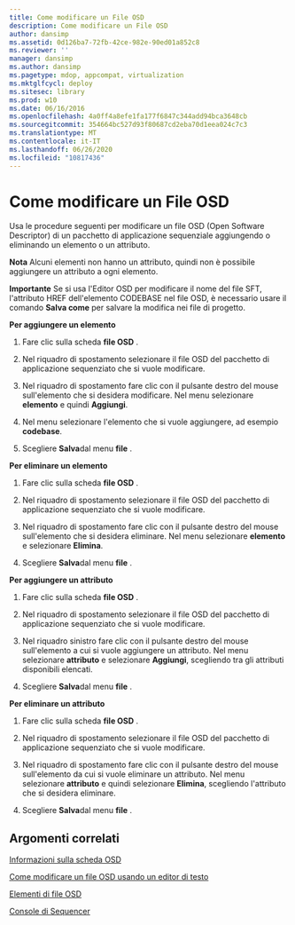 ```yaml
---
title: Come modificare un File OSD
description: Come modificare un File OSD
author: dansimp
ms.assetid: 0d126ba7-72fb-42ce-982e-90ed01a852c8
ms.reviewer: ''
manager: dansimp
ms.author: dansimp
ms.pagetype: mdop, appcompat, virtualization
ms.mktglfcycl: deploy
ms.sitesec: library
ms.prod: w10
ms.date: 06/16/2016
ms.openlocfilehash: 4a0ff4a8efe1fa177f6847c344add94bca3648cb
ms.sourcegitcommit: 354664bc527d93f80687cd2eba70d1eea024c7c3
ms.translationtype: MT
ms.contentlocale: it-IT
ms.lasthandoff: 06/26/2020
ms.locfileid: "10817436"
---
```

# Come modificare un File OSD


Usa le procedure seguenti per modificare un file OSD (Open Software Descriptor) di un pacchetto di applicazione sequenziale aggiungendo o eliminando un elemento o un attributo.

**Nota**  Alcuni elementi non hanno un attributo, quindi non è possibile aggiungere un attributo a ogni elemento.

 

**Importante**  Se si usa l'Editor OSD per modificare il nome del file SFT, l'attributo HREF dell'elemento CODEBASE nel file OSD, è necessario usare il comando **Salva come** per salvare la modifica nei file di progetto.

 

**Per aggiungere un elemento**

1.  Fare clic sulla scheda **file OSD** .

2.  Nel riquadro di spostamento selezionare il file OSD del pacchetto di applicazione sequenziato che si vuole modificare.

3.  Nel riquadro di spostamento fare clic con il pulsante destro del mouse sull'elemento che si desidera modificare. Nel menu selezionare **elemento** e quindi **Aggiungi**.

4.  Nel menu selezionare l'elemento che si vuole aggiungere, ad esempio **codebase**.

5.  Scegliere **Salva**dal menu **file** .

**Per eliminare un elemento**

1.  Fare clic sulla scheda **file OSD** .

2.  Nel riquadro di spostamento selezionare il file OSD del pacchetto di applicazione sequenziato che si vuole modificare.

3.  Nel riquadro di spostamento fare clic con il pulsante destro del mouse sull'elemento che si desidera eliminare. Nel menu selezionare **elemento** e selezionare **Elimina**.

4.  Scegliere **Salva**dal menu **file** .

**Per aggiungere un attributo**

1.  Fare clic sulla scheda **file OSD** .

2.  Nel riquadro di spostamento selezionare il file OSD del pacchetto di applicazione sequenziato che si vuole modificare.

3.  Nel riquadro sinistro fare clic con il pulsante destro del mouse sull'elemento a cui si vuole aggiungere un attributo. Nel menu selezionare **attributo** e selezionare **Aggiungi**, scegliendo tra gli attributi disponibili elencati.

4.  Scegliere **Salva**dal menu **file** .

**Per eliminare un attributo**

1.  Fare clic sulla scheda **file OSD** .

2.  Nel riquadro di spostamento selezionare il file OSD del pacchetto di applicazione sequenziato che si vuole modificare.

3.  Nel riquadro di spostamento fare clic con il pulsante destro del mouse sull'elemento da cui si vuole eliminare un attributo. Nel menu selezionare **attributo** e quindi selezionare **Elimina**, scegliendo l'attributo che si desidera eliminare.

4.  Scegliere **Salva**dal menu **file** .

## Argomenti correlati


[Informazioni sulla scheda OSD](about-the-osd-tab.md)

[Come modificare un file OSD usando un editor di testo](how-to-edit-an-osd-file-using-a-text-editor.md)

[Elementi di file OSD](osd-file-elements.md)

[Console di Sequencer](sequencer-console.md)

 

 






